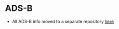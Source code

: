 # ADS-B

* All ADS-B info moved to a separate repository [here](https://github.com/herereadthis/gloomer)